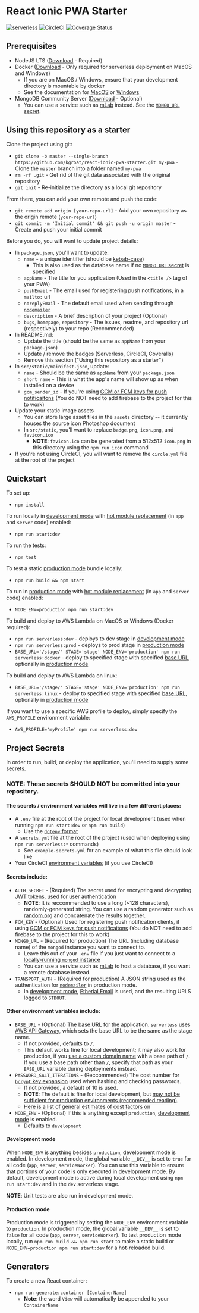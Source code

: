 
# React Ionic PWA Starter

[![serverless](http://public.serverless.com/badges/v3.svg)](http://www.serverless.com)
[![CircleCI](https://circleci.com/gh/kgroat/react-ionic-pwa-starter.svg?style=svg)](https://circleci.com/gh/kgroat/workflows/react-ionic-pwa-starter)
[![Coverage Status](https://coveralls.io/repos/github/kgroat/react-ionic-pwa-starter/badge.svg?branch=master)](https://coveralls.io/github/kgroat/react-ionic-pwa-starter)


## Prerequisites

* NodeJS LTS ([Download](https://nodejs.org/en/) - Required)
* Docker ([Download](https://www.docker.com/community-edition) - Only required for serverless deployment on MacOS and Windows)
  - If you are on MacOS / Windows, ensure that your development directory is mountable by docker
  - See the documentation for [MacOS](https://docs.docker.com/docker-for-mac/#file-sharing) or [Windows](https://docs.docker.com/docker-for-windows/#shared-drives)
* MongoDB Community Server ([Download](https://www.mongodb.com/download-center/#community)  - Optional)
  - You can use a service such as [mLab](https://mlab.com/) instead.  See the [`MONGO_URL` secret](#secrets-include).

## Using this repository as a starter

Clone the project using git:
* `git clone -b master --single-branch https://github.com/kgroat/react-ionic-pwa-starter.git my-pwa` - Clone the `master` branch into a folder named `my-pwa`
* `rm -rf .git` - Get rid of the git data associated with the original repository
* `git init` - Re-initialize the directory as a local git repository

From there, you can add your own remote and push the code:
* `git remote add origin [your-repo-url]` - Add your own repository as the origin remote (`your-repo-url`)
* `git commit -m 'Initial commit' && git push -u origin master` - Create and push your initial commit

Before you do, you will want to update project details:
* In `package.json`, you'll want to update:
  * `name` - a unique identifier (should be [kebab-case](http://wiki.c2.com/?KebabCase))
    - This is also used as the database name if no [`MONGO_URL` secret](#secrets-include) is specified
  * `appName` - The title for you application (Used in the `<title />` tag of your PWA)
  * `pushEmail` - The email used for registering push notifications, in a `mailto:` url
  * `noreplyEmail` - The default email used when sending through [`nodemailer`](https://nodemailer.com/)
  * `description` - A brief description of your project (Optional)
  * `bugs`, `homepage`, `repository` - The issues, readme, and repository url (respectively) to your repo (Reccommended)
* In README.md:
  * Update the title (should be the same as `appName` from your `package.json`)
  * Update / remove the badges (Serverless, CircleCI, Coveralls)
  * Remove this section ("Using this repository as a starter")
* In `src/static/mainifest.json`, update:
  * `name` - Should be the same as `appName` from your `package.json`
  * `short_name` - This is what the app's name will show up as when installed on a device
  * `gcm_sender_id` - If you're using [GCM or FCM keys for push notificaitons](https://firebase.google.com/docs/cloud-messaging/concept-options) (You do NOT need to add firebase to the project for this to work)
* Update your static image assets
  * You can store large asset files in the `assets` directory -- it currently houses the source icon Photoshop document
  * In `src/static`, you'll want to replace `badge.png`, `icon.png`, and `favicon.ico`
    - __NOTE__: `favicon.ico` can be generated from a 512x512 `icon.png` in this directory using the `npm run icon` command
* If you're not using CircleCI, you will want to remove the `circle.yml` file at the root of the project


## Quickstart

To set up:
* `npm install`

To run locally in [development mode](#development-mode) with [hot module replacement](https://webpack.js.org/concepts/hot-module-replacement/) (in `app` and `server` code) enabled:
* `npm run start:dev`

To run the tests:
* `npm test`

To test a static [production mode](#production-mode) bundle locally:
* `npm run build && npm start`

To run in [production mode](#production-mode) with [hot module replacement](https://webpack.js.org/concepts/hot-module-replacement/) (in `app` and `server` code) enabled:
* `NODE_ENV=production npm run start:dev`

To build and deploy to AWS Lambda on MacOS or Windows (Docker required):
* `npm run serverless:dev` - deploys to dev stage in [development mode](#development-mode)
* `npm run serverless:prod` - deploys to prod stage in [production mode](#production-mode)
* `BASE_URL='/stage/' STAGE='stage' NODE_ENV='production' npm run serverless:docker` - deploy to specified stage with specified [base URL](https://www.w3schools.com/tags/tag_base.asp), optionally in [production mode](#production-mode)

To build and deploy to AWS Lambda on linux:
* `BASE_URL='/stage/' STAGE='stage' NODE_ENV='production' npm run serverless:linux` - deploy to specified stage with specified [base URL](https://www.w3schools.com/tags/tag_base.asp), optionally in [production mode](#production-mode)

If you want to use a specific AWS profile to deploy, simply specify the `AWS_PROFILE` environment variable:
* `AWS_PROFILE='myProfile' npm run serverless:dev`


## Project Secrets

In order to run, build, or deploy the application, you'll need to supply some secrets.

### __NOTE__: These secrets __SHOULD NOT__ be committed into your repository.

#### The secrets / environment variables will live in a few different places:
* A `.env` file at the root of the project for local development (used when running `npm run start:dev` or `npm run build`)
  - Use the [`dotenv` format](https://www.npmjs.com/package/dotenv#usage)
* A `secrets.yml` file at the root of the project (used when deploying using `npm run serverless:*` commands)
  - See `example-secrets.yml` for an example of what this file should look like
* Your CircleCI [environment variables](https://circleci.com/docs/2.0/env-vars/) (if you use CircleCI)

#### Secrets include:
* `AUTH_SECRET` - (Required) The secret used for encrypting and decrypting [JWT](https://jwt.io/) tokens, used for user authentication
  - __NOTE__: It is reccommended to use a long (~128 characters), randomly-generated string.  You can use a random generator such as [random.org](https://www.random.org/strings/?num=5&len=20&digits=on&upperalpha=on&loweralpha=on&unique=off&format=html&rnd=new) and concatenate the results together.
* `FCM_KEY` - (Optional) Used for registering push notification clients, if using [GCM or FCM keys for push notificaitons](https://firebase.google.com/docs/cloud-messaging/concept-options) (You do NOT need to add firebase to the project for this to work)
* `MONGO_URL` - (Required for production) The URL (including database name) of the `mongod` instance you want to connect to.
  - Leave this out of your `.env` file if you just want to connect to a [locally-running `mongod` instance](https://docs.mongodb.com/manual/reference/program/mongod/index.html)
  - You can use a service such as [mLab](https://mlab.com/) to host a database, if you want a remote database instead.
* `TRANSPORT_AUTH` - (Required for production) A JSON string used as the authentication for [`nodemailer`](https://nodemailer.com/) in production mode.
  - In [development mode](#development-mode), [Etherial Email](https://ethereal.email/) is used, and the resulting URLS logged to `STDOUT`.


#### Other environment variables include:
* `BASE_URL` - (Optional) The [base URL](https://www.w3schools.com/tags/tag_base.asp) for the application.  `serverless` uses [AWS API Gateway](https://aws.amazon.com/api-gateway/), which sets the base URL to be the same as the stage name.
  - If not provided, defaults to `/`.
  - This default works fine for local development; it may also work for production, if you [use a custom domain name](https://docs.aws.amazon.com/apigateway/latest/developerguide/how-to-custom-domains.html) with a base path of `/`.  If you use a base path other than `/`, specify that path as your `BASE_URL` variable during deployments instead.
* `PASSWORD_SALT_ITERATIONS` - (Reccommended) The cost number for [`bcrypt` key expansion](https://en.wikipedia.org/wiki/Bcrypt#Description) used when hashing and checking passwords.
  - If not provided, a default of 10 is used.
  - __NOTE__: The default is fine for local development, but [may not be sufficient for production environments (reccomended reading)](https://security.stackexchange.com/questions/3959/recommended-of-iterations-when-using-pkbdf2-sha256/3993#3993).
  - [Here is a list of general estimates of cost factors on ](https://www.npmjs.com/package/bcrypt#a-note-on-rounds)
* `NODE_ENV` - (Optional) If this is anything except `production`, [development mode](#development-mode) is enabled.
  - Defaults to `development`

#### Development mode
When `NODE_ENV` is anything besides `production`, development mode is enabled.
In development mode, the global variable `__DEV__` is set to `true` for all code (`app`, `server`, `serviceWorker`).
You can use this variable to ensure that portions of your code is only executed in development mode.
By default, development mode is active during local development using `npm run start:dev` and in the `dev` serverless stage.

__NOTE__: Unit tests are also run in development mode.

#### Production mode
Production mode is triggered by setting the `NODE_ENV` environment variable to `production`.
In production mode, the global variable `__DEV__` is set to `false` for all code (`app`, `server`, `serviceWorker`).
To test production mode locally, run `npm run build && npm run start` to make a static build or `NODE_ENV=production npm run start:dev` for a hot-reloaded build.


## Generators

To create a new React container:
* `npm run generate:container [ContainerName]`
  - __Note__: the word `View` will automatically be appended to your `ContainerName`
